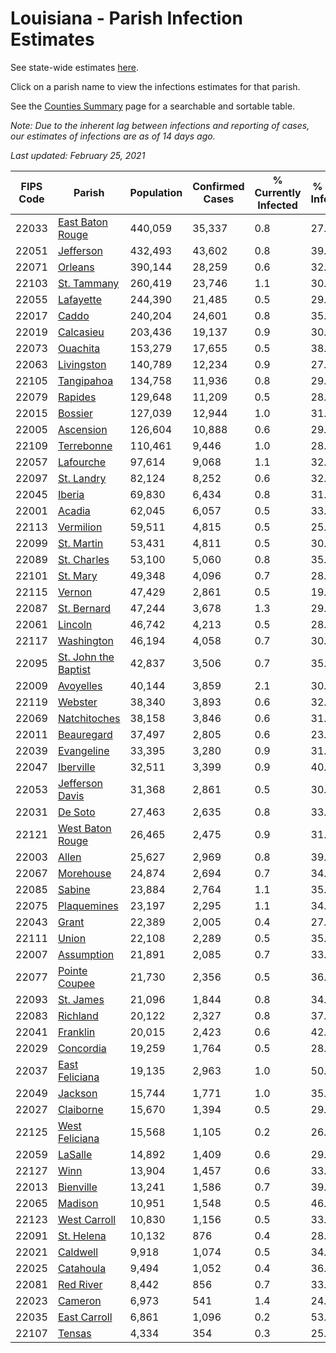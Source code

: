 # Louisiana - Parish Infection Estimates

See state-wide estimates [here](/infections/us-la).

Click on a parish name to view the infections estimates for that parish.

See the [Counties Summary](/infections/summary-counties) page for a searchable and sortable table.

*Note: Due to the inherent lag between infections and reporting of cases, our estimates of infections are as of 14 days ago.*

*Last updated: February 25, 2021*

|   FIPS Code |                                       Parish |   Population |   Confirmed Cases |   % Currently Infected |   % Total Infected |
|-------------|----------------------------------------------|--------------|-------------------|------------------------|--------------------|
|       22033 |         [East Baton Rouge](east-baton-rouge) |      440,059 |            35,337 |                    0.8 |               27.6 |
|       22051 |                       [Jefferson](jefferson) |      432,493 |            43,602 |                    0.8 |               39.7 |
|       22071 |                           [Orleans](orleans) |      390,144 |            28,259 |                    0.6 |               32.5 |
|       22103 |                   [St. Tammany](st.-tammany) |      260,419 |            23,746 |                    1.1 |               30.2 |
|       22055 |                       [Lafayette](lafayette) |      244,390 |            21,485 |                    0.5 |               29.0 |
|       22017 |                               [Caddo](caddo) |      240,204 |            24,601 |                    0.8 |               35.0 |
|       22019 |                       [Calcasieu](calcasieu) |      203,436 |            19,137 |                    0.9 |               30.8 |
|       22073 |                         [Ouachita](ouachita) |      153,279 |            17,655 |                    0.5 |               38.2 |
|       22063 |                     [Livingston](livingston) |      140,789 |            12,234 |                    0.9 |               27.4 |
|       22105 |                     [Tangipahoa](tangipahoa) |      134,758 |            11,936 |                    0.8 |               29.7 |
|       22079 |                           [Rapides](rapides) |      129,648 |            11,209 |                    0.5 |               28.2 |
|       22015 |                           [Bossier](bossier) |      127,039 |            12,944 |                    1.0 |               31.8 |
|       22005 |                       [Ascension](ascension) |      126,604 |            10,888 |                    0.6 |               29.1 |
|       22109 |                     [Terrebonne](terrebonne) |      110,461 |             9,446 |                    1.0 |               28.8 |
|       22057 |                       [Lafourche](lafourche) |       97,614 |             9,068 |                    1.1 |               32.4 |
|       22097 |                     [St. Landry](st.-landry) |       82,124 |             8,252 |                    0.6 |               32.7 |
|       22045 |                             [Iberia](iberia) |       69,830 |             6,434 |                    0.8 |               31.5 |
|       22001 |                             [Acadia](acadia) |       62,045 |             6,057 |                    0.5 |               33.0 |
|       22113 |                       [Vermilion](vermilion) |       59,511 |             4,815 |                    0.5 |               25.9 |
|       22099 |                     [St. Martin](st.-martin) |       53,431 |             4,811 |                    0.5 |               30.9 |
|       22089 |                   [St. Charles](st.-charles) |       53,100 |             5,060 |                    0.8 |               35.3 |
|       22101 |                         [St. Mary](st.-mary) |       49,348 |             4,096 |                    0.7 |               28.5 |
|       22115 |                             [Vernon](vernon) |       47,429 |             2,861 |                    0.5 |               19.0 |
|       22087 |                   [St. Bernard](st.-bernard) |       47,244 |             3,678 |                    1.3 |               29.3 |
|       22061 |                           [Lincoln](lincoln) |       46,742 |             4,213 |                    0.5 |               28.2 |
|       22117 |                     [Washington](washington) |       46,194 |             4,058 |                    0.7 |               30.5 |
|       22095 | [St. John the Baptist](st.-john-the-baptist) |       42,837 |             3,506 |                    0.7 |               35.6 |
|       22009 |                       [Avoyelles](avoyelles) |       40,144 |             3,859 |                    2.1 |               30.8 |
|       22119 |                           [Webster](webster) |       38,340 |             3,893 |                    0.6 |               32.5 |
|       22069 |                 [Natchitoches](natchitoches) |       38,158 |             3,846 |                    0.6 |               31.9 |
|       22011 |                     [Beauregard](beauregard) |       37,497 |             2,805 |                    0.6 |               23.8 |
|       22039 |                     [Evangeline](evangeline) |       33,395 |             3,280 |                    0.9 |               31.5 |
|       22047 |                       [Iberville](iberville) |       32,511 |             3,399 |                    0.9 |               40.1 |
|       22053 |           [Jefferson Davis](jefferson-davis) |       31,368 |             2,861 |                    0.5 |               30.0 |
|       22031 |                           [De Soto](de-soto) |       27,463 |             2,635 |                    0.8 |               33.1 |
|       22121 |         [West Baton Rouge](west-baton-rouge) |       26,465 |             2,475 |                    0.9 |               31.2 |
|       22003 |                               [Allen](allen) |       25,627 |             2,969 |                    0.8 |               39.3 |
|       22067 |                       [Morehouse](morehouse) |       24,874 |             2,694 |                    0.7 |               34.1 |
|       22085 |                             [Sabine](sabine) |       23,884 |             2,764 |                    1.1 |               35.9 |
|       22075 |                   [Plaquemines](plaquemines) |       23,197 |             2,295 |                    1.1 |               34.0 |
|       22043 |                               [Grant](grant) |       22,389 |             2,005 |                    0.4 |               27.4 |
|       22111 |                               [Union](union) |       22,108 |             2,289 |                    0.5 |               35.7 |
|       22007 |                     [Assumption](assumption) |       21,891 |             2,085 |                    0.7 |               33.6 |
|       22077 |               [Pointe Coupee](pointe-coupee) |       21,730 |             2,356 |                    0.5 |               36.7 |
|       22093 |                       [St. James](st.-james) |       21,096 |             1,844 |                    0.8 |               34.1 |
|       22083 |                         [Richland](richland) |       20,122 |             2,327 |                    0.8 |               37.5 |
|       22041 |                         [Franklin](franklin) |       20,015 |             2,423 |                    0.6 |               42.2 |
|       22029 |                       [Concordia](concordia) |       19,259 |             1,764 |                    0.5 |               28.9 |
|       22037 |             [East Feliciana](east-feliciana) |       19,135 |             2,963 |                    1.0 |               50.8 |
|       22049 |                           [Jackson](jackson) |       15,744 |             1,771 |                    1.0 |               35.2 |
|       22027 |                       [Claiborne](claiborne) |       15,670 |             1,394 |                    0.5 |               29.1 |
|       22125 |             [West Feliciana](west-feliciana) |       15,568 |             1,105 |                    0.2 |               26.5 |
|       22059 |                           [LaSalle](lasalle) |       14,892 |             1,409 |                    0.6 |               29.8 |
|       22127 |                                 [Winn](winn) |       13,904 |             1,457 |                    0.6 |               33.9 |
|       22013 |                       [Bienville](bienville) |       13,241 |             1,586 |                    0.7 |               39.2 |
|       22065 |                           [Madison](madison) |       10,951 |             1,548 |                    0.5 |               46.5 |
|       22123 |                 [West Carroll](west-carroll) |       10,830 |             1,156 |                    0.5 |               33.6 |
|       22091 |                     [St. Helena](st.-helena) |       10,132 |               876 |                    0.4 |               28.8 |
|       22021 |                         [Caldwell](caldwell) |        9,918 |             1,074 |                    0.5 |               34.8 |
|       22025 |                       [Catahoula](catahoula) |        9,494 |             1,052 |                    0.4 |               36.7 |
|       22081 |                       [Red River](red-river) |        8,442 |               856 |                    0.7 |               33.0 |
|       22023 |                           [Cameron](cameron) |        6,973 |               541 |                    1.4 |               24.5 |
|       22035 |                 [East Carroll](east-carroll) |        6,861 |             1,096 |                    0.2 |               53.3 |
|       22107 |                             [Tensas](tensas) |        4,334 |               354 |                    0.3 |               25.7 |